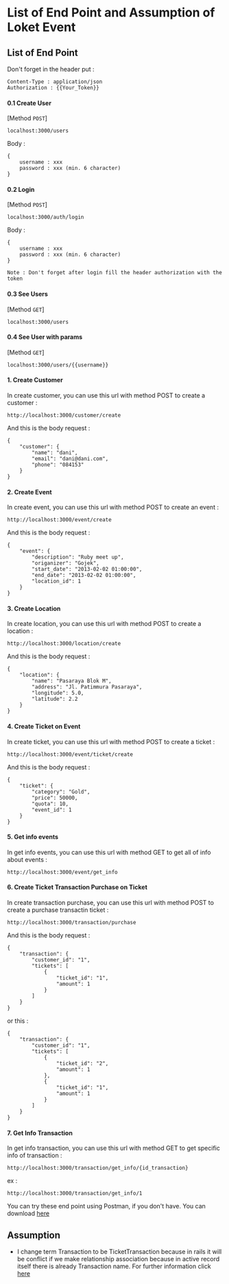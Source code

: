 # List of End Point and Assumption of Loket Event


## List of End Point

Don't forget in the header put :

```
Content-Type : application/json
Authorization : {{Your_Token}}
```

#### 0.1 Create User 
[Method `POST`]
```
localhost:3000/users
```
Body :
```
{
	username : xxx
	password : xxx (min. 6 character)
}
```

#### 0.2 Login
[Method `POST`]
```
localhost:3000/auth/login
```
Body :
```
{
	username : xxx
	password : xxx (min. 6 character)
}
```
`Note : Don't forget after login fill the header authorization with the token`

#### 0.3 See Users
[Method `GET`]
```
localhost:3000/users
```

#### 0.4 See User with params
[Method `GET`]
```
localhost:3000/users/{{username}}
```

#### 1. Create Customer

In create customer, you can use this url with method POST to create a customer :
```
http://localhost:3000/customer/create
```

And this is the body request :
```
{
	"customer": {
		"name": "dani",
		"email": "dani@dani.com",
		"phone": "084153"
    }
}
```

#### 2. Create Event

In create event, you can use this url with method POST to create an event :
```
http://localhost:3000/event/create
```

And this is the body request :
```
{
	"event": {
		"description": "Ruby meet up",
        "origanizer": "Gojek",
        "start_date": "2013-02-02 01:00:00",
        "end_date": "2013-02-02 01:00:00",
        "location_id": 1
    }
}
```

#### 3. Create Location

In create location, you can use this url with method POST to create a location :
```
http://localhost:3000/location/create
```

And this is the body request :
```
{
	"location": {
		"name": "Pasaraya Blok M",
		"address": "Jl. Patimmura Pasaraya",
		"longitude": 5.0,
		"latitude": 2.2
	}
}
```

#### 4. Create Ticket on Event

In create ticket, you can use this url with method POST to create a ticket :
```
http://localhost:3000/event/ticket/create
```

And this is the body request :
```
{
	"ticket": {
		"category": "Gold",
		"price": 50000,
		"quota": 10,
		"event_id": 1
    }
}
```

#### 5. Get info events

In get info events, you can use this url with method GET to get all of info about events :
```
http://localhost:3000/event/get_info
```

#### 6. Create Ticket Transaction Purchase on Ticket

In create transaction purchase, you can use this url with method POST to create a purchase transactin ticket :
```
http://localhost:3000/transaction/purchase
```

And this is the body request :
```
{
	"transaction": {
		"customer_id": "1",
		"tickets": [
			{
				"ticket_id": "1",
				"amount": 1
			}
		]
	}
}
```

or this :

```
{
	"transaction": {
		"customer_id": "1",
		"tickets": [
			{
				"ticket_id": "2",
				"amount": 1
			},
			{
				"ticket_id": "1",
				"amount": 1
			}
		]
	}
}
```

#### 7. Get Info Transaction

In get info transaction, you can use this url with method GET to get specific info of transaction :
```
http://localhost:3000/transaction/get_info/{id_transaction}
```
ex :
```
http://localhost:3000/transaction/get_info/1
```

You can try these end point using Postman, if you don't have. You can download [here](https://www.getpostman.com/downloads/)



## Assumption

- I change term Transaction to be TicketTransaction because in rails it will be conflict if we make relationship association because in active record itself there is already Transaction name. For further information click [here](https://stackoverflow.com/questions/35069257/association-name-conflicts-with-method-in-active-record?rq=1)
